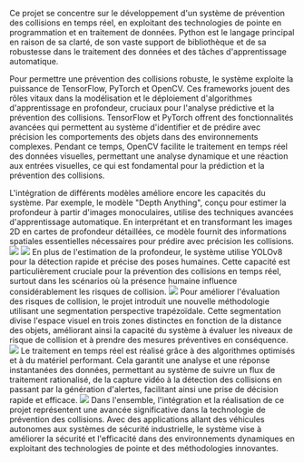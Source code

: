 Ce projet se concentre sur le développement d'un système de prévention des collisions en temps réel, en exploitant des technologies de pointe en programmation et en traitement de données. Python est le langage principal en raison de sa clarté, de son vaste support de bibliothèque et de sa robustesse dans le traitement des données et des tâches d'apprentissage automatique.

Pour permettre une prévention des collisions robuste, le système exploite la puissance de TensorFlow, PyTorch et OpenCV. Ces frameworks jouent des rôles vitaux dans la modélisation et le déploiement d'algorithmes d'apprentissage en profondeur, cruciaux pour l'analyse prédictive et la prévention des collisions. TensorFlow et PyTorch offrent des fonctionnalités avancées qui permettent au système d'identifier et de prédire avec précision les comportements des objets dans des environnements complexes. Pendant ce temps, OpenCV facilite le traitement en temps réel des données visuelles, permettant une analyse dynamique et une réaction aux entrées visuelles, ce qui est fondamental pour la prédiction et la prévention des collisions.

L'intégration de différents modèles améliore encore les capacités du système. Par exemple, le modèle "Depth Anything", conçu pour estimer la profondeur à partir d'images monoculaires, utilise des techniques avancées d'apprentissage automatique. En interprétant et en transformant les images 2D en cartes de profondeur détaillées, ce modèle fournit des informations spatiales essentielles nécessaires pour prédire avec précision les collisions.
![](/images/depth)
![](/images/image1)
En plus de l'estimation de la profondeur, le système utilise YOLOv8 pour la détection rapide et précise des poses humaines. Cette capacité est particulièrement cruciale pour la prévention des collisions en temps réel, surtout dans les scénarios où la présence humaine influence considérablement les risques de collision.
![](/images/image4)
Pour améliorer l'évaluation des risques de collision, le projet introduit une nouvelle méthodologie utilisant une segmentation perspective trapézoïdale. Cette segmentation divise l'espace visuel en trois zones distinctes en fonction de la distance des objets, améliorant ainsi la capacité du système à évaluer les niveaux de risque de collision et à prendre des mesures préventives en conséquence.
![](/images/image2)
Le traitement en temps réel est réalisé grâce à des algorithmes optimisés et à du matériel performant. Cela garantit une analyse et une réponse instantanées des données, permettant au système de suivre un flux de traitement rationalisé, de la capture vidéo à la détection des collisions en passant par la génération d'alertes, facilitant ainsi une prise de décision rapide et efficace.
![](/images/image3)
Dans l'ensemble, l'intégration et la réalisation de ce projet représentent une avancée significative dans la technologie de prévention des collisions. Avec des applications allant des véhicules autonomes aux systèmes de sécurité industrielle, le système vise à améliorer la sécurité et l'efficacité dans des environnements dynamiques en exploitant des technologies de pointe et des méthodologies innovantes.
